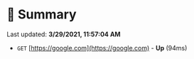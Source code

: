 # 📖 Summary
Last updated: **3/29/2021, 11:57:04 AM**

- `GET` [https://google.com](https://google.com) - **Up** (94ms)
